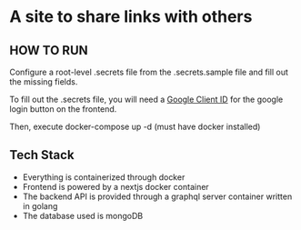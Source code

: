 # A site to share links with others

## HOW TO RUN

Configure a root-level .secrets file from the .secrets.sample file and fill out the missing fields. 


To fill out the .secrets file, you will need a [Google Client ID](https://developers.google.com/workspace/guides/create-credentials) for the google login button on the frontend.

Then, execute docker-compose up -d (must have docker installed)


## Tech Stack

- Everything is containerized through docker
- Frontend is powered by a nextjs docker container
- The backend API is provided through a graphql server container written in golang
- The database used is mongoDB